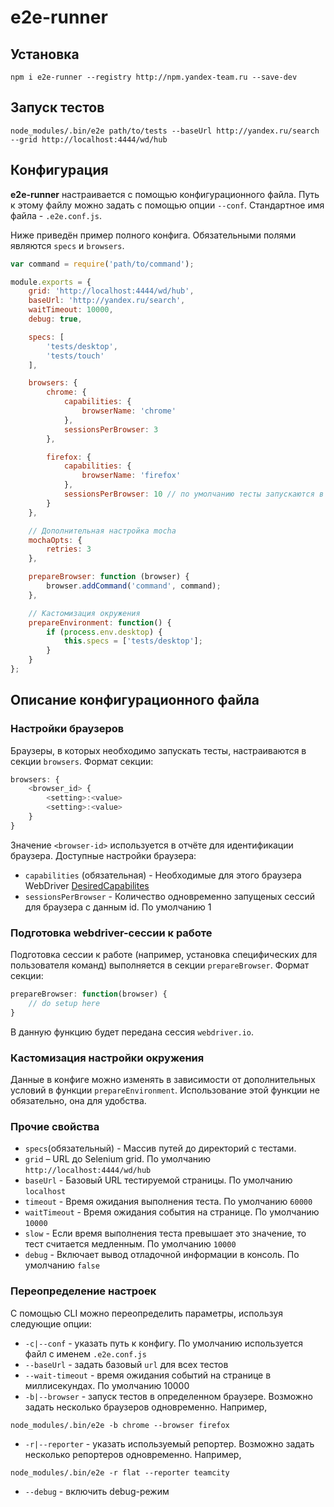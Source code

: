 e2e-runner
===========

## Установка

```shell
npm i e2e-runner --registry http://npm.yandex-team.ru --save-dev
```

## Запуск тестов

```shell
node_modules/.bin/e2e path/to/tests --baseUrl http://yandex.ru/search --grid http://localhost:4444/wd/hub
```

## Конфигурация

**e2e-runner** настраивается с помощью конфигурационного файла. Путь к этому файлу можно задать с помощью опции `--conf`. Стандартное имя файла -  `.e2e.conf.js`.

Ниже приведён пример полного конфига. Обязательными полями являются `specs` и `browsers`.

```javascript
var command = require('path/to/command');

module.exports = {
    grid: 'http://localhost:4444/wd/hub',
    baseUrl: 'http://yandex.ru/search',
    waitTimeout: 10000,
    debug: true,

    specs: [
        'tests/desktop',
        'tests/touch'
    ],

    browsers: {
        chrome: {
            capabilities: {
                browserName: 'chrome'
            },
            sessionsPerBrowser: 3
        },

        firefox: {
            capabilities: {
                browserName: 'firefox'
            },
            sessionsPerBrowser: 10 // по умолчанию тесты запускаются в одной сессии
        }
    },

    // Дополнительная настройка mocha
    mochaOpts: {
        retries: 3
    },

    prepareBrowser: function (browser) {
        browser.addCommand('command', command);
    },

    // Кастомизация окружения
    prepareEnvironment: function() {
        if (process.env.desktop) {
            this.specs = ['tests/desktop'];
        }
    }
};
```

## Описание конфигурационного файла

### Настройки браузеров

Браузеры, в которых необходимо запускать тесты, настраиваются в секции `browsers`.
Формат секции:
```js
browsers: {
    <browser_id> {
        <setting>:<value>
        <setting>:<value>
    }
}
```
Значение `<browser-id>` используется в отчёте для идентификации браузера.
Доступные настройки браузера:

* `capabilities` (обязательная) - Необходимые для этого браузера WebDriver [DesiredCapabilites](https://github.com/SeleniumHQ/selenium/wiki/DesiredCapabilities)
* `sessionsPerBrowser` - Количество одновременно запущеных сессий для браузера с данным id. По умолчанию 1

### Подготовка webdriver-сессии к работе
Подготовка сессии к работе (например, установка специфических для пользователя команд) выполняется в секции `prepareBrowser`.
Формат секции:
```js
prepareBrowser: function(browser) {
    // do setup here
}
```

В данную функцию будет передана сессия `webdriver.io`.

### Кастомизация настройки окружения

Данные в конфиге можно изменять в зависимости от дополнительных условий в функции `prepareEnvironment`. Использование этой функции не обязательно, она для удобства.

### Прочие свойства

* `specs`(обязательный) - Массив путей до директорий с тестами.
* `grid` – URL до Selenium grid. По умолчанию `http://localhost:4444/wd/hub`
* `baseUrl` - Базовый URL тестируемой страницы. По умолчанию `localhost`
* `timeout` - Время ожидания выполнения теста. По умолчанию `60000`
* `waitTimeout` - Время ожидания события на странице. По умолчанию `10000`
* `slow` - Если время выполнения теста превышает это значение, то тест считается медленным. По умолчанию `10000`
* `debug` - Включает вывод отладочной информации в консоль. По умолчанию `false`

### Переопределение настроек

С помощью CLI можно переопределить параметры, используя следующие опции:

* `-c|--conf` - указать путь к конфигу. По умолчанию используется файл с именем `.e2e.conf.js`
* `--baseUrl` - задать базовый `url` для всех тестов
* `--wait-timeout` - время ожидания событий на странице в миллисекундах. По умолчанию 10000
* `-b|--browser` - запуск тестов в определенном браузере. Возможно задать несколько браузеров одновременно. Например,
```
node_modules/.bin/e2e -b chrome --browser firefox
```
* `-r|--reporter` - указать используемый репортер. Возможно задать несколько репортеров одновременно. Например,
```
node_modules/.bin/e2e -r flat --reporter teamcity
```
* `--debug` - включить debug-режим
